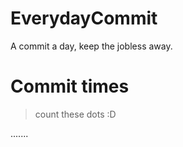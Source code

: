 # EverydayCommit
A commit a day, keep the jobless away.

# Commit times
> count these dots :D

.......
